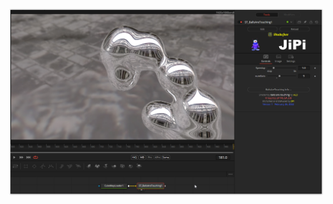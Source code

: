 

<!-- +++ DO NOT REMOVE THIS COMMENT +++ DO NOT ADD OR EDIT ANY TEXT BEFORE THIS LINE +++ IT WOULD BE A REALLY BAD IDEA +++ -->

[![Screenshot](BallsAreTouching_screenshot.png)](https://www.shadertoy.com/view/MdlGWn "View on Shadertoy.com")

<!-- +++ DO NOT REMOVE THIS COMMENT +++ DO NOT EDIT ANY TEXT THAT COMES AFTER THIS LINE +++ TRUST ME: JUST DON'T DO IT +++ -->

